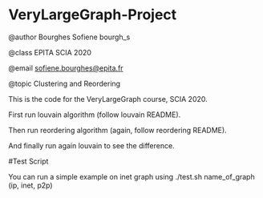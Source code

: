 # VeryLargeGraph-Project

@author Bourghes Sofiene bourgh_s

@class EPITA SCIA 2020

@email sofiene.bourghes@epita.fr

@topic Clustering and Reordering

This is the code for the VeryLargeGraph course, SCIA 2020.

First run louvain algorithm (follow louvain README).

Then run reordering algorithm (again, follow reordering README).

And finally run again louvain to see the difference.

#Test Script

You can run a simple example on inet graph using ./test.sh name_of_graph (ip, inet, p2p)
